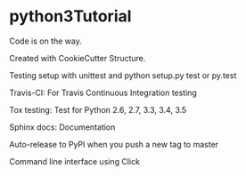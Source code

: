 # python3Tutorial

Code is on the way.

Created with CookieCutter Structure. 

Testing setup with unittest and python setup.py test or py.test

Travis-CI: For Travis Continuous Integration testing

Tox testing: Test for Python 2.6, 2.7, 3.3, 3.4, 3.5

Sphinx docs: Documentation

Auto-release to PyPI when you push a new tag to master

Command line interface using Click

